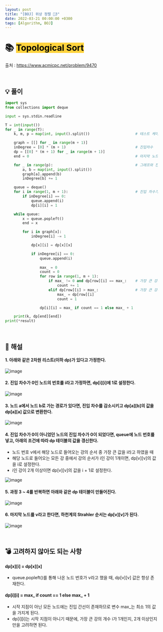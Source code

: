 ```yaml
---
layout: post
title: "[BOJ] 위상 정렬 🥇3"
date: 2022-03-21 00:00:00 +0300
tags: [Algorithm, BOJ]
---
```


# 📚 <mark style='background-color: #ffd33d'> Topological Sort </mark>

출처 : <https://www.acmicpc.net/problem/9470>

<br>

## 💡 풀이
```python
import sys
from collections import deque

input = sys.stdin.readline

T = int(input())
for _ in range(T):
    k, m, p = map(int, input().split())                     # 테스트 케이스 번호, 노드 개수, 간선의 수

    graph = [[] for _ in range(m + 1)]
    inDegree = [0] * (m + 1)                                # 진입차수
    dp = [[0] * (m + 1) for _ in range(m + 1)]
    end = 0                                                 # 마지막 노드 번호

    for _ in range(p):                                      # 그래프와 진입 차수 설정
        a, b = map(int, input().split())
        graph[a].append(b)
        inDegree[b] += 1

    queue = deque()
    for i in range(1, m + 1):                               # 진입 차수가 0인 노드 번호를 queue에 추가
        if inDegree[i] == 0:
            queue.append(i)
            dp[i][i] = 1

    while queue:
        x = queue.popleft()
        end = x

        for i in graph[x]:
            inDegree[i] -= 1

            dp[x][i] = dp[x][x]

            if inDegree[i] == 0:
                queue.append(i)
                
                max_ = 0
                count = 0
                for row in range(1, m + 1):
                    if max_ != 0 and dp[row][i] == max_:    # 가장 큰 강의 개수 카운팅
                        count += 1
                    elif dp[row][i] > max_:                 # 가장 큰 강의 개수 찾기
                        max_ = dp[row][i]
                        count = 1

                dp[i][i] = max_ if count == 1 else max_ + 1

    print(k, dp[end][end])
print(*result)
```

<br>

## 📝 해설

#### 1. 아래와 같은 2차원 리스트(이하 dp)가 있다고 가정한다.

![image](https://user-images.githubusercontent.com/76933244/159220634-ad811136-365a-46c8-bacc-66f0e2228e6e.png)



#### 2. 진입 차수가 0인 노드의 번호를 i라고 가정하면, dp[i][i]에 1로 설정한다.

![image](https://user-images.githubusercontent.com/76933244/159221083-4d5c9ef2-753c-4d38-a2cb-58d1d8888252.png)


#### 3. 노드 a에서 노드 b로 가는 경로가 있다면, 진입 차수를 감소시키고 dp[a][b]의 값을 dp[a][a] 값으로 변환한다.

![image](https://user-images.githubusercontent.com/76933244/159222000-ebb41469-4c11-47fb-bae7-e491b6cd5527.png)


#### 4. 진입 차수가 0이 아니었던 노드의 진입 차수가 0이 되었다면, queue에 노드 번호를 넣고, 아래의 조건에 따라 dp 테이블의 값을 갱신한다.
- 노드 번호 v에서 해당 노드로 들어오는 강의 순서 중 가장 큰 값을 i라고 하였을 때
- 해당 노드로 들어오는 모든 강 중에서 강의 순서가 i인 강이 1개이면, dp[v][v]의 값을 i로 설정한다.
- i인 강이 2개 이상이면 dp[v][v]의 값을 i + 1로 설정한다.

![image](https://user-images.githubusercontent.com/76933244/159224074-ce7eb3c0-6556-4a86-9f3d-f2fbfe4829e3.png)

#### 5. 과정 3 ~ 4를 반복하면 아래와 같은 dp 테이블이 만들어진다.

![image](https://user-images.githubusercontent.com/76933244/159224623-867cf686-41f6-4483-a227-529bc525ca68.png)

#### 6. 마지막 노드를 v라고 한다면, 하천계의 Strahler 순서는 dp[v][v]가 된다.

![image](https://user-images.githubusercontent.com/76933244/159224845-ac8deff2-2697-407a-9e72-63437f4fe6ea.png)


<br>


## 💣 고려하지 않아도 되는 사항

#### dp[x][i] = dp[x][x]
- queue.popleft()를 통해 나온 노드 번호가 v라고 했을 때, dp[v][v] 값은 항상 존재한다.

#### dp[i][i] = max_ if count == 1 else max_ + 1
- 시작 지점이 아닌 모든 노드에는 진입 간선이 존재하므로 변수 max_는 최소 1의 값을 가지게 된다.
- dp[i][i]는 시작 지점이 아니기 때문에, 가장 큰 강의 개수 i가 1개인지, 2개 이상인지만을 고려하면 된다.


<br>

